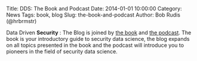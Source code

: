 Title: DDS: The Book and Podcast
Date: 2014-01-01 10:00:00
Category: News
Tags: book, blog
Slug: the-book-and-podcast
Author: Bob Rudis (@hrbrmstr)

Data Driven <b>Security</b> : The Blog is joined by <a href="http://datadrivensecurity.info/book/">the book</a> and <a href="http://datadrivensecurity.info/podcast/">the podcast</a>. The book is your introductory guide to security data science, the blog expands on all topics presented in the book and the podcast will introduce you to pioneers in the field of security data science.